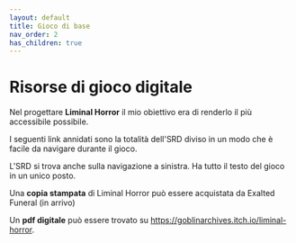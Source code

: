 ```yaml
---
layout: default
title: Gioco di base
nav_order: 2
has_children: true
---
```


# Risorse di gioco digitale
Nel progettare **Liminal Horror** il mio obiettivo era di renderlo il più accessibile possibile.

I seguenti link annidati sono la totalità dell'SRD diviso in un modo che è facile da navigare durante il gioco.

L'SRD si trova anche sulla navigazione a sinistra. Ha tutto il testo del gioco in un unico posto.

Una **copia stampata** di Liminal Horror può essere acquistata da Exalted Funeral (in arrivo)

Un **pdf digitale** può essere trovato su <a href="https://goblinarchives.itch.io/liminal-horror" target="_blank">https://goblinarchives.itch.io/liminal-horror</a>.
